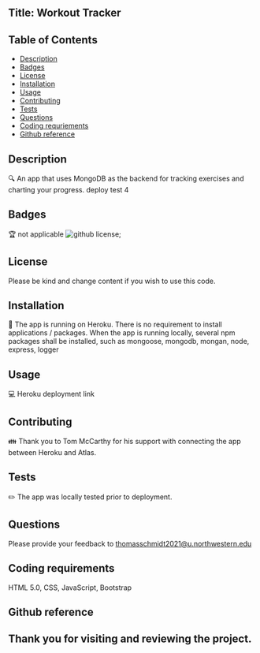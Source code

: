 ## Title: Workout Tracker

## Table of Contents
- [Description](#description)
- [Badges](#badges)
- [License](#license)
- [Installation](#installation)
- [Usage](#usage)
- [Contributing](#contributing)
- [Tests](#tests)
- [Questions](#questions)
- [Coding requriements](#languages)
- [Github reference](#github)




## Description
🔍 An app that uses MongoDB as the backend for tracking exercises and charting your progress.
deploy test 4

## Badges
🏆 not applicable
![github license](https://img.shields.io/badge/license-MIT-blue.svg);


## License
Please be kind and change content if you wish to use this code.

## Installation
💾 The app is running on Heroku. There is no requirement to install applications / packages. When the app is running locally, several npm packages shall be installed, such as mongoose, mongodb, mongan, node, express, logger 


## Usage
💻 Heroku deployment link


## Contributing
👪 Thank you to Tom McCarthy for his support with connecting the app between Heroku and Atlas.


## Tests
✏️ The app was locally tested prior to deployment.


## Questions
Please provide your feedback to thomasschmidt2021@u.northwestern.edu


## Coding requirements
HTML 5.0, CSS, JavaScript, Bootstrap

## Github reference 



Thank you for visiting and reviewing the project. 
---
